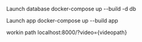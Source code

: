 Launch database 
docker-compose up --build -d db

Launch app
docker-compose up --build app

workin path 
localhost:8000/?video={videopath}
